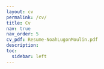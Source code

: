```yaml
---
layout: cv
permalink: /cv/
title: Cv
nav: true
nav_order: 5
cv_pdf: Resume-NoahLugonMoulin.pdf
description: 
toc:
  sidebar: left
---
```

